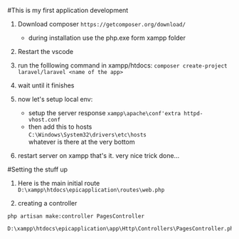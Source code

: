 #This is my first application development
1. Download composer
    `https://getcomposer.org/download/`
    * during installation use the php.exe form xampp folder
2. Restart the vscode
3. run the folllowing command in xampp/htdocs:
    `composer create-project laravel/laravel <name of the app>`
4. wait until it finishes

5. now let's setup local env:
    * setup the server response
    `xampp\apache\conf'extra httpd-vhost.conf`
    * then add this to hosts  
    `C:\Windows\System32\drivers\etc\hosts`  
    whatever is there at the very bottom  

6. restart server on xampp
that's it. very nice trick done...  

#Setting the stuff up
1. Here is the main initial route
    `D:\xampp\htdocs\epicapplication\routes\web.php`

2. creating a controller
```
php artisan make:controller PagesController  

D:\xampp\htdocs\epicapplication\app\Http\Controllers\PagesController.php
```
